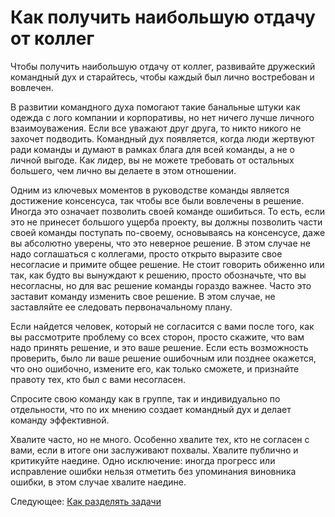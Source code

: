 # Как получить наибольшую отдачу от коллег

Чтобы получить наибольшую отдачу от коллег, развивайте дружеский командный дух и старайтесь, чтобы каждый был лично востребован и вовлечен.

В развитии командного духа помогают такие банальные штуки как одежда с лого компании и корпоративы, но нет ничего лучше личного взаимоуважения. Если все уважают друг друга, то никто никого не захочет подводить. Командный дух появляется, когда люди жертвуют ради команды и думают в рамках блага для всей команды, а не о личной выгоде. Как лидер, вы не можете требовать от остальных большего, чем лично вы делаете в этом отношении.

Одним из ключевых моментов в руководстве команды является достижение консенсуса, так чтобы все были вовлечены в решение. Иногда это означает позволить своей команде ошибиться. То есть, если это не принесет большого ущерба проекту, вы должны позволить части своей команды поступать по-своему, основываясь на консенсусе, даже вы абсолютно уверены, что это неверное решение. В этом случае не надо соглашаться с коллегами, просто открыто выразите свое несогласие и примите общее решение. Не стоит говорить обиженно или так, как будто вы вынуждают к решению, просто обозначьте, что вы несогласны, но для вас решение команды гораздо важнее. Часто это заставит команду изменить свое решение. В этом случае, не заставляйте ее следовать первоначальному плану.

Если найдется человек, который не согласится с вами после того, как вы рассмотрите проблему со всех сторон, просто скажите, что вам надо принять решение, и это ваше решение. Если есть возможность проверить, было ли ваше решение ошибочным или позднее окажется, что оно ошибочно, измените его, как только сможете, и признайте правоту тех, кто был с вами несогласен.

Спросите свою команду как в группе, так и индивидуально по отдельности, что по их мнению создает командный дух и делает команду эффективной.

Хвалите часто, но не много. Особенно хвалите тех, кто не согласен с вами, если в итоге они заслуживают похвалы. Хвалите публично и критикуйте наедине. Одно исключение: иногда прогресс или исправление ошибки нельзя отметить без упоминания виновника ошибки, в этом случае хвалите наедине.

Следующее: [Как разделять задачи](04-How-to-Divide-Problems-Up.md)